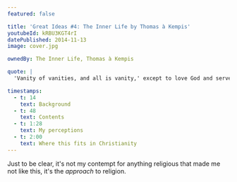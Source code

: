 ```yaml
---
featured: false

title: 'Great Ideas #4: The Inner Life by Thomas à Kempis'
youtubeId: kRBU3KGT4rI
datePublished: 2014-11-13
image: cover.jpg

ownedBy: The Inner Life, Thomas à Kempis

quote: |
  'Vanity of vanities, and all is vanity,' except to love God and serve Him alone

timestamps:
  - t: 14
    text: Background
  - t: 48
    text: Contents
  - t: 1:28
    text: My perceptions
  - t: 2:00
    text: Where this fits in Christianity
---
```


Just to be clear, it's not my contempt for anything religious that made me not like this, it's the _approach_ to religion.
